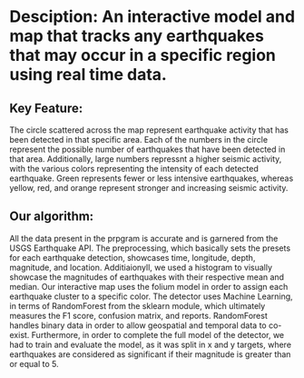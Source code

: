 # Desciption: An interactive model and map that tracks any earthquakes that may occur in a specific region using real time data.

## Key Feature:
The circle scattered across the map represent earthquake activity that has been detected in that specific area. Each of the numbers in the circle represent the possible number of earthquakes that have been detected in that area. Additionally, large numbers repressnt a higher seismic activity, with the various colors representing the intensity of each detected earthquake. Green represents fewer or less intensive earthquakes, whereas yellow, red, and orange represent stronger and increasing seismic activity.

## Our algorithm:
All the data present in the prpgram is accurate and is garnered from the USGS Earthquake API. The preprocessing, which basically sets the presets for each earthquake detection, showcases time, longitude, depth, magnitude, and location. Additiaionyll, we used a histogram to visually showcase the magnitudes of earthquakes with their respective mean and median. Our interactive map uses the folium model in order to assign each earthquake cluster to a specific color. 
The detector uses Machine Learning, in terms of RandomForest from the sklearn module, which ultimately measures the F1 score, confusion matrix, and reports. RandomForest handles binary data in order to allow geospatial and temporal data to co-exist. Furthermore, in order to complete the full model of the detector, we had to train and evaluate the model, as it was split in x and y targets, where earthquakes are considered as significant if their magnitude is greater than or equal to 5.

